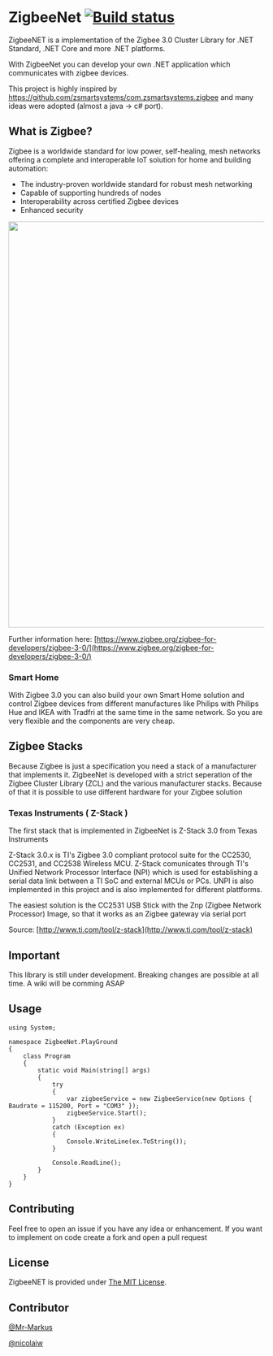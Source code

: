 # ZigbeeNet [![Build status](https://ci.appveyor.com/api/projects/status/2c0c15ta3ow8pfib?svg=true)](https://ci.appveyor.com/project/Mr-Markus/zigbeenet)

ZigbeeNET is a implementation of the Zigbee 3.0 Cluster Library for .NET Standard, .NET Core and more .NET platforms. 

With ZigbeeNet you can develop your own .NET application which communicates with zigbee devices.

This project is highly inspired by https://github.com/zsmartsystems/com.zsmartsystems.zigbee and many ideas were adopted (almost a java -> c# port).

## What is Zigbee?

Zigbee is a worldwide standard for low power, self-healing, mesh networks offering a complete and interoperable IoT solution for home and building automation:
- The industry-proven worldwide standard for robust mesh networking
- Capable of supporting hundreds of nodes
- Interoperability across certified Zigbee devices
- Enhanced security

<img src="http://www.ti.com/content/dam/ticom/images/products/ic/wireless-connectivity/diagram/zigbee-network-topology.png" width="800px">

Further information here: [https://www.zigbee.org/zigbee-for-developers/zigbee-3-0/](https://www.zigbee.org/zigbee-for-developers/zigbee-3-0/)

### Smart Home

With Zigbee 3.0 you can also build your own Smart Home solution and control Zigbee devices from different manufactures like Philips with Philips Hue and IKEA with Tradfri at the same time in the same network. So you are very flexible and the components are very cheap.

## Zigbee Stacks
Because Zigbee is just a specification you need a stack of a manufacturer that implements it. ZigbeeNet is developed with a strict seperation of the Zigbee Cluster Library (ZCL) and the various manufacturer stacks. Because of that it is possible to use different hardware for your Zigbee solution 

### Texas Instruments ( Z-Stack )
The first stack that is implemented in ZigbeeNet is Z-Stack 3.0 from Texas Instruments

Z-Stack 3.0.x is TI's Zigbee 3.0 compliant protocol suite for the CC2530, CC2531, and CC2538 Wireless MCU.
Z-Stack comunicates through TI's Unified Network Processor Interface (NPI) which is used for establishing a serial data link between a TI SoC and external MCUs or PCs. UNPI is also implemented in this project and is also implemented for different plattforms.

The easiest solution is the CC2531 USB Stick with the Znp (Zigbee Network Processor) Image, so that it works as an Zigbee gateway via serial port

Source: [http://www.ti.com/tool/z-stack](http://www.ti.com/tool/z-stack)

## Important

This library is still under development. Breaking changes are possible at all time. A wiki will be comming ASAP

## Usage

```
using System;

namespace ZigbeeNet.PlayGround
{
    class Program
    {
        static void Main(string[] args)
        {
            try
            {
                var zigbeeService = new ZigbeeService(new Options { Baudrate = 115200, Port = "COM3" });
                zigbeeService.Start();
            }
            catch (Exception ex)
            {
                Console.WriteLine(ex.ToString());
            }

            Console.ReadLine();
        }
    }
}
```

## Contributing

Feel free to open an issue if you have any idea or enhancement. If you want to implement on code create a fork and open a pull request

## License
ZigbeeNET is provided under [The MIT License](https://github.com/Mr-Markus/ZigbeeNet/blob/master/LICENSE).

## Contributor

 [@Mr-Markus](https://github.com/Mr-Markus)
 
 [@nicolaiw](https://github.com/nicolaiw)
